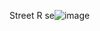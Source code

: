 Street R      se![image](https://github.com/user-attachments/assets/9ce76be5-5468-440b-abe4-6d3dcaa01b8c)
